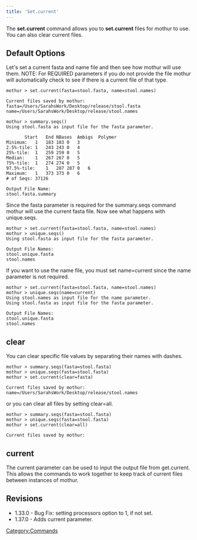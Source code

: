 ```yaml
---
title: 'Set.current'
---
```

The **set.current** command allows you to **set.current** files for mothur to
use. You can also clear current files.


## Default Options

Let\'s set a current fasta and name file and then see how mothur will
use them. NOTE: For REQUIRED parameters if you do not provide the file
mothur will automatically check to see if there is a current file of
that type.

    mothur > set.current(fasta=stool.fasta, name=stool.names)

    Current files saved by mothur:
    fasta=/Users/SarahsWork/Desktop/release/stool.fasta
    name=/Users/SarahsWork/Desktop/release/stool.names

    mothur > summary.seqs()
    Using stool.fasta as input file for the fasta parameter.

           Start   End NBases  Ambigs  Polymer
    Minimum:   1   183 183 0   3
    2.5%-tile: 1   243 243 0   4
    25%-tile:  1   259 259 0   5
    Median:    1   267 267 0   5
    75%-tile:  1   274 274 0   5
    97.5%-tile:    1   287 287 0   6
    Maximum:   1   373 373 0   6
    # of Seqs: 37126

    Output File Name: 
    stool.fasta.summary

Since the fasta parameter is required for the summary.seqs command
mothur will use the current fasta file. Now see what happens with
unique.seqs.

    mothur > set.current(fasta=stool.fasta, name=stool.names)
    mothur > unique.seqs()
    Using stool.fasta as input file for the fasta parameter.

    Output File Names: 
    stool.unique.fasta
    stool.names

If you want to use the name file, you must set name=current since the
name parameter is not required.

    mothur > set.current(fasta=stool.fasta, name=stool.names)
    mothur > unique.seqs(name=current)
    Using stool.names as input file for the name parameter.
    Using stool.fasta as input file for the fasta parameter.

    Output File Names: 
    stool.unique.fasta
    stool.names

## clear

You can clear specific file values by separating their names with
dashes.

    mothur > summary.seqs(fasta=stool.fasta)
    mothur > unique.seqs(fasta=stool.fasta)
    mothur > set.current(clear=fasta)

    Current files saved by mothur:
    name=/Users/SarahsWork/Desktop/release/stool.names

or you can clear all files by setting clear=all.

    mothur > summary.seqs(fasta=stool.fasta)
    mothur > unique.seqs(fasta=stool.fasta)
    mothur > set.current(clear=all)

    Current files saved by mothur:

## current

The current parameter can be used to input the output file from
get.current. This allows the commands to work together to keep track of
current files between instances of mothur.

## Revisions

-   1.33.0 - Bug Fix: setting processors option to 1, if not set.
-   1.37.0 - Adds current parameter.

[Category:Commands](Category:Commands)

